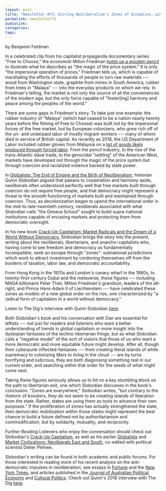 ```yaml
---
layout: post
title: "Newsletter #73: Exiting Neoliberalism's Zones of Exception, with Quinn Slobodian"
permalink: newsletter73
audiolink:
categories:
tags:
---
```


by Benjamin Feldman

In a celebrated clip from his capitalist propaganda documentary series "Free to Choose," the economist Milton Friedman [holds up a wooden pencil](https://www.youtube.com/watch?v=4ERbC7JyCfU&ab_channel=LibertyPen) to illustrate what he describes as "the magic of the price system." It is only "the impersonal operation of prices," Friedman tells us, which is capable of marshaling the efforts of thousands of people to turn raw materials --- wood from Washington state, graphite from mines in South America, rubber from trees in "Malaya" --- into the everyday products on which we rely. In Friedman's telling, the market is not only the source of all the conveniences of the modern age, but the only force capable of "foster[ing] harmony and peace among the peoples of the world."

There are some gaps in Friedman's story. To take just one example: the rubber industry of "Malaya" (which had ceased to be a nation nearly twenty years before the filming of Free to Choose) was built not by the impersonal forces of the free market, but by European colonizers, who grew rich off of the un- and underpaid labor of mostly migrant workers --- many of whom died in service of British capital. As recently as 2018, the US Department of Labor included rubber gloves from Malaysia on a [list of goods likely produced through forced labor](https://www.dol.gov/agencies/ilab/reports/child-labor/list-of-goods-print?items_per_page=10&combine=rubber). From the pencil industry, to the rise of the trans-Atlantic slave trade, to the genocidal "settling" of the American West, markets have developed not through the magic of the price system but through coercion and racialized violence backed by state power.

In [Globalists: The End of Empire and the Birth of Neoliberalism](https://www.hup.harvard.edu/catalog.php?isbn=9780674979529), historian Quinn Slobodian argued that paeans to cooperation and harmony aside, neoliberals often understood perfectly well that free markets built through coercion do not require free people, and that democracy might represent a threat to the smooth functioning of markets built and maintained through coercion. Thus, as decolonization began to upend the international order in the mid-to-late-twentieth century, neoliberals associated with what Slobodian calls "the Geneva School" sought to build supra-national institutions capable of encasing markets and protecting them from democratic oversight.

In his new book [Crack-Up Capitalism: Market Radicals and the Dream of a World Without Democracy](https://us.macmillan.com/books/9781250753892/crackupcapitalism), Slobodian brings the story into the present, writing about the neoliberals, libertarians, and anarcho-capitalists who, having come to see freedom and democracy as fundamentally incompatible, seek an escape through "zones": subnational jurisdictions which work to attract investment by cordoning themselves off from the burdens of taxation, labor law, and democratic accountability.

From Hong Kong in the 1970s and London's canary wharf in the 1980s, to twenty-first-century Dubai and the metaverse, these figures --- including MAGA billionaire Peter Thiel, Milton Friedman's grandson, leaders of the alt-right, and Prince Hans-Adam II of Liechtenstein --- have celebrated these zones as models of a new global order on the rise, one characterized by "a radical form of capitalism in a world without democracy."

Listen to The Dig's interview with Quinn Slobodian [here](https://thedigradio.com/podcast/crack-up-capitalism-w-quinn-slobodian).

Both Slobodian's book and his conversation with Dan are essential for leftists --- not just for readers and listeners who want a better understanding of trends in global capitalism or more insight into the dystopian fantasies of the techno-libertarian fringe, but as what Slobodian calls a "negative model" of the sort of visions that those of us who want a more democratic and more equitable future might develop. After all, though their cyberpunk inflected-fantasies --- from creating literal islands of white supremacy to colonizing Mars to living in the cloud --- are by turns horrifying and ludicrous, they are both diagnosing something real in our current order, and searching within that order for the seeds of what might come next.

Taking these figures seriously allows us to hit on a key stumbling block on the path to libertarian exit, one which Slobodian discusses in the book's conclusion. "Zones are everywhere," Slobodian writes, "but contrary to the rhetoric of boosters, they do not seem to be creating islands of liberation from the state. Rather, states are using them as tools to advance their own purposes." If the proliferation of zones has actually strengthened the state, then democratic mobilization within those states might represent the best chance to build a future defined not by authoritarianism and commodification, but by solidarity, mutuality, and reciprocity.

*Further Reading*
Listeners who enjoy the conversation should check out Slobodian's [Crack-Up Capitalism](https://us.macmillan.com/books/9781250753892/crackupcapitalism), as well as his earlier [Globalists](https://www.hup.harvard.edu/catalog.php?isbn=9780674979529) and [Market Civilizations: Neoliberals East and South](https://press.princeton.edu/books/hardcover/9781942130673/market-civilizations), co-edited with political scientist Dieter Plehwe.

Slobodian's writing can be found in both academic and public forums. For those interested in reading more of his recent analysis on the anti-democratic impulses in neoliberalism, see essays in [Fortune](https://fortune.com/2023/04/04/silicon-valley-imperialism-crack-up-capitalism-without-democracy-quinn-slobodian-book-excerpt)  and the [New York Times](https://www.nytimes.com/2023/03/12/opinion/economic-zones-global-economy.html), and articles published in the [Journal of Australian Political Economy](https://www.ppesydney.net/content/uploads/2021/01/5_Slobodian.pdf) and [Cultural Politics](https://muse.jhu.edu/article/739104/pdf). Check out Quinn's 2018 interview with The Dig [here](https://thedigradio.com/tag/quinn-slobodian).